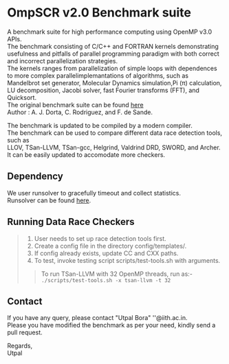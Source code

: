 # OmpSCR v2.0 Benchmark suite

A benchmark suite for high performance computing using OpenMP v3.0 APIs.  
The benchmark consisting of C/C++ and FORTRAN kernels demonstrating  
usefulness and pitfalls of parallel programming paradigm with both correct  
and incorrect parallelization strategies.  
The kernels ranges from parallelization of simple loops with dependences  
to more complex parallelimplemantations of algorithms, such as  
Mandelbrot set generator, Molecular Dynamics simulation,Pi (π) calculation,  
LU decomposition, Jacobi solver, fast Fourier transforms (FFT), and Quicksort.  
The original benchmark suite can be found [here](https://sourceforge.net/projects/ompscr/files/OmpSCR/OmpSCR%20Full%20Distribution%20v2.0/)  
Author : A. J. Dorta, C. Rodriguez, and F. de Sande.  

The benchmark is updated to be compiled by a modern compiler.  
The benchmark can be used to compare different data race detection tools, such as  
LLOV, TSan-LLVM, TSan-gcc, Helgrind, Valdrind DRD, SWORD, and Archer.  
It can be easily updated to accomodate more checkers.  


## Dependency

We user runsolver to gracefully timeout and collect statistics.  
Runsolver can be found [here](https://github.com/utpalbora/runsolver.git).  


## Running Data Race Checkers

> 1.  User needs to set up race detection tools first.
> 2.  Create a config file in the directory config/templates/.
> 3.  If config already exists, update CC and CXX paths.
> 4.  To test, invoke testing script scripts/test-tools.sh with arguments.
> >   To run TSan-LLVM with 32 OpenMP threads, run as:-
> > `` ./scripts/test-tools.sh -x tsan-llvm -t 32  ``

## Contact
If you have any query, please contact "Utpal Bora" '<cs14mtech11017>'@iith.ac.in.  
Please you have modified the benchmark as per your need, kindly send a pull request.  

Regards,  
Utpal
